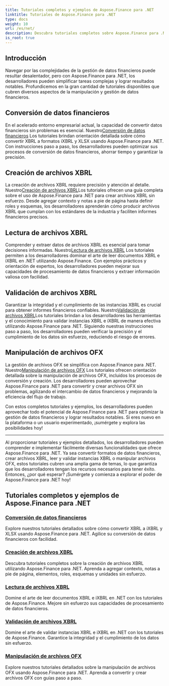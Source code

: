 ```yaml
---
title: Tutoriales completos y ejemplos de Aspose.Finance para .NET
linktitle: Tutoriales de Aspose.Finance para .NET
type: docs
weight: 10
url: /es/net/
description: Descubra tutoriales completos sobre Aspose.Finance para .NET que cubren la conversión de datos financieros, la creación, lectura, validación y manipulación de archivos OFX de archivos XBRL.
is_root: true
---
```


## Introducción

Navegar por las complejidades de la gestión de datos financieros puede resultar desalentador, pero con Aspose.Finance para .NET, los desarrolladores pueden simplificar tareas complejas y lograr resultados notables. Profundicemos en la gran cantidad de tutoriales disponibles que cubren diversos aspectos de la manipulación y gestión de datos financieros.

## Conversión de datos financieros

 En el acelerado entorno empresarial actual, la capacidad de convertir datos financieros sin problemas es esencial. Nuestro[Conversión de datos financieros](./financial-data-conversion/) Los tutoriales brindan orientación detallada sobre cómo convertir XBRL a formatos iXBRL y XLSX usando Aspose.Finance para .NET. Con instrucciones paso a paso, los desarrolladores pueden optimizar sus procesos de conversión de datos financieros, ahorrar tiempo y garantizar la precisión.

## Creación de archivos XBRL

 La creación de archivos XBRL requiere precisión y atención al detalle. Nuestro[Creación de archivos XBRL](./xbrl-file-creation/)Los tutoriales ofrecen una guía completa sobre el uso de Aspose.Finance para .NET para crear archivos XBRL sin esfuerzo. Desde agregar contexto y notas a pie de página hasta definir roles y esquemas, los desarrolladores aprenderán cómo producir archivos XBRL que cumplan con los estándares de la industria y faciliten informes financieros precisos.

## Lectura de archivos XBRL

 Comprender y extraer datos de archivos XBRL es esencial para tomar decisiones informadas. Nuestro[Lectura de archivos XBRL](./xbrl-file-reading/) Los tutoriales permiten a los desarrolladores dominar el arte de leer documentos XBRL e iXBRL en .NET utilizando Aspose.Finance. Con ejemplos prácticos y orientación de expertos, los desarrolladores pueden mejorar sus capacidades de procesamiento de datos financieros y extraer información valiosa con facilidad.

## Validación de archivos XBRL

 Garantizar la integridad y el cumplimiento de las instancias XBRL es crucial para obtener informes financieros confiables. Nuestro[Validación de archivos XBRL](./xbrl-file-validation/)Los tutoriales brindan a los desarrolladores las herramientas y el conocimiento para validar instancias XBRL e iXBRL de manera efectiva utilizando Aspose.Finance para .NET. Siguiendo nuestras instrucciones paso a paso, los desarrolladores pueden verificar la precisión y el cumplimiento de los datos sin esfuerzo, reduciendo el riesgo de errores.

## Manipulación de archivos OFX

 La gestión de archivos OFX se simplifica con Aspose.Finance para .NET. Nuestro[Manipulación de archivos OFX](./ofx-file-manipulation/) Los tutoriales ofrecen orientación detallada sobre la manipulación de archivos OFX, incluidos los procesos de conversión y creación. Los desarrolladores pueden aprovechar Aspose.Finance para .NET para convertir y crear archivos OFX sin problemas, agilizando el intercambio de datos financieros y mejorando la eficiencia del flujo de trabajo.

Con estos completos tutoriales y ejemplos, los desarrolladores pueden aprovechar todo el potencial de Aspose.Finance para .NET para optimizar la gestión de datos financieros y lograr resultados notables. Si eres nuevo en la plataforma o un usuario experimentado, ¡sumérgete y explora las posibilidades hoy!

---
Al proporcionar tutoriales y ejemplos detallados, los desarrolladores pueden comprender e implementar fácilmente diversas funcionalidades que ofrece Aspose.Finance para .NET. Ya sea convertir formatos de datos financieros, crear archivos XBRL, leer y validar instancias XBRL o manipular archivos OFX, estos tutoriales cubren una amplia gama de temas, lo que garantiza que los desarrolladores tengan los recursos necesarios para tener éxito. Entonces, ¿por qué esperar? ¡Sumérgete y comienza a explorar el poder de Aspose.Finance para .NET hoy!
## Tutoriales completos y ejemplos de Aspose.Finance para .NET 
### [Conversión de datos financieros](./financial-data-conversion/)
Explore nuestros tutoriales detallados sobre cómo convertir XBRL a iXBRL y XLSX usando Aspose.Finance para .NET. Agilice su conversión de datos financieros con facilidad.
### [Creación de archivos XBRL](./xbrl-file-creation/)
Descubra tutoriales completos sobre la creación de archivos XBRL utilizando Aspose.Finance para .NET. Aprenda a agregar contexto, notas a pie de página, elementos, roles, esquemas y unidades sin esfuerzo.
### [Lectura de archivos XBRL](./xbrl-file-reading/)
Domine el arte de leer documentos XBRL e iXBRL en .NET con los tutoriales de Aspose.Finance. Mejore sin esfuerzo sus capacidades de procesamiento de datos financieros.
### [Validación de archivos XBRL](./xbrl-file-validation/)
Domine el arte de validar instancias XBRL e iXBRL en .NET con los tutoriales de Aspose.Finance. Garantice la integridad y el cumplimiento de los datos sin esfuerzo.
### [Manipulación de archivos OFX](./ofx-file-manipulation/)
Explore nuestros tutoriales detallados sobre la manipulación de archivos OFX usando Aspose.Finance para .NET. Aprenda a convertir y crear archivos OFX con guías paso a paso.